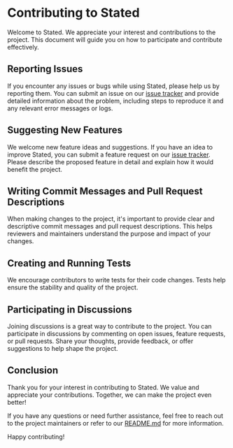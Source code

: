 # Contributing to Stated

Welcome to Stated. We appreciate your interest and contributions to the project. This document will guide you on how to participate and contribute effectively.

## Reporting Issues

If you encounter any issues or bugs while using Stated, please help us by reporting them. You can submit an issue on our [issue tracker](https://github.com/cisco-open/stated/issues) and provide detailed information about the problem, including steps to reproduce it and any relevant error messages or logs.

## Suggesting New Features

We welcome new feature ideas and suggestions. If you have an idea to improve Stated, you can submit a feature request on our [issue tracker](link-to-issue-tracker). Please describe the proposed feature in detail and explain how it would benefit the project.

## Writing Commit Messages and Pull Request Descriptions

When making changes to the project, it's important to provide clear and descriptive commit messages 
and pull request descriptions. This helps reviewers and maintainers understand the purpose and 
impact of your changes. 

## Creating and Running Tests

We encourage contributors to write tests for their code changes. Tests help ensure the stability and quality of the project. 

## Participating in Discussions

Joining discussions is a great way to contribute to the project. You can participate in discussions by commenting on open issues, feature requests, or pull requests. Share your thoughts, provide feedback, or offer suggestions to help shape the project.

## Conclusion

Thank you for your interest in contributing to Stated. We value and appreciate your contributions. Together, we can make the project even better!

If you have any questions or need further assistance, feel free to reach out to the project maintainers or refer to our [README.md](link-to-readme) for more information.

Happy contributing!

